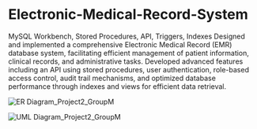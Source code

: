 # Electronic-Medical-Record-System
MySQL Workbench, Stored Procedures, API, Triggers, Indexes
Designed and implemented a comprehensive Electronic Medical Record (EMR) database system, facilitating efficient
management of patient information, clinical records, and administrative tasks. Developed advanced features including an
API using stored procedures, user authentication, role-based access control, audit trail mechanisms, and optimized
database performance through indexes and views for efficient data retrieval.


![ER Diagram_Project2_GroupM](https://github.com/user-attachments/assets/d0570955-2edd-475d-a0fd-59fdb14979fd)


![UML Diagram_Project2_GroupM](https://github.com/user-attachments/assets/e385cc92-ab13-45e6-9daa-5c3d00a9420f)
